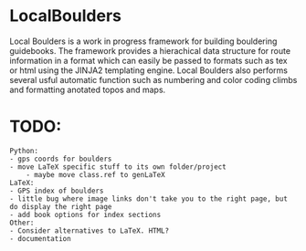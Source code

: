# LocalBoulders
 Local Boulders is a work in progress framework for building bouldering guidebooks. The framework provides a hierachical data structure for route information in a format which can easily be passed to formats such as tex or html using the JINJA2 templating engine. Local Boulders also performs several usful automatic function such as numbering and color coding climbs and formatting anotated topos and maps. 

# TODO:
	Python:
	- gps coords for boulders
	- move LaTeX specific stuff to its own folder/project
        - maybe move class.ref to genLaTeX
    LaTeX:
    - GPS index of boulders
	- little bug where image links don't take you to the right page, but do display the right page
	- add book options for index sections
    Other:
    - Consider alternatives to LaTeX. HTML?
    - documentation